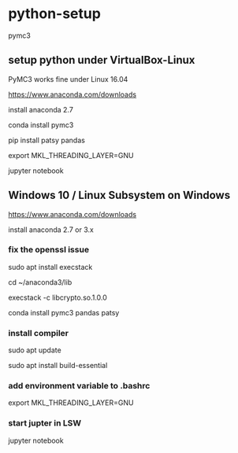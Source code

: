# python-setup
pymc3

## setup python under VirtualBox-Linux
PyMC3 works fine under Linux 16.04

https://www.anaconda.com/downloads

install anaconda 2.7

conda install pymc3

pip install patsy pandas

export MKL_THREADING_LAYER=GNU

jupyter notebook


## Windows 10 / Linux Subsystem on Windows

https://www.anaconda.com/downloads

install anaconda 2.7 or 3.x

### fix the openssl issue

sudo apt install execstack

cd ~/anaconda3/lib

execstack -c libcrypto.so.1.0.0

conda install pymc3 pandas patsy

### install compiler

sudo apt update

sudo apt install build-essential

### add environment variable to .bashrc

export MKL_THREADING_LAYER=GNU

### start jupter in LSW

jupyter notebook

